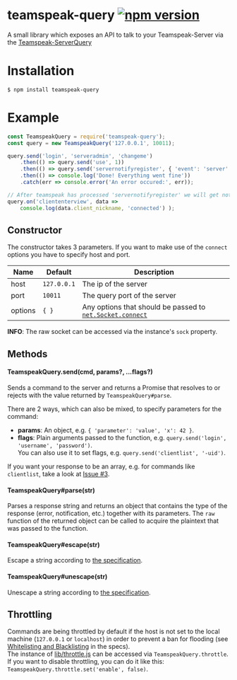 # teamspeak-query [![npm version](https://badge.fury.io/js/teamspeak-query.svg)](https://badge.fury.io/js/teamspeak-query)
A small library which exposes an API to talk to your Teamspeak-Server via the [Teamspeak-ServerQuery](http://media.teamspeak.com/ts3_literature/TeamSpeak%203%20Server%20Query%20Manual.pdf)

# Installation
```shell
$ npm install teamspeak-query
```

# Example
```javascript
const TeamspeakQuery = require('teamspeak-query');
const query = new TeamspeakQuery('127.0.0.1', 10011);

query.send('login', 'serveradmin', 'changeme')
	.then(() => query.send('use', 1))
	.then(() => query.send('servernotifyregister', { 'event': 'server' }))
	.then(() => console.log('Done! Everything went fine'))
	.catch(err => console.error('An error occured:', err));

// After teamspeak has processed 'servernotifyregister' we will get notified about any connections
query.on('cliententerview', data =>
	console.log(data.client_nickname, 'connected') );
```

## Constructor
The constructor takes 3 parameters. If you want to make use of the `connect` options you have to specify host and port.

| Name    | Default     | Description                                     |
| ------- | ----------- | ----------------------------------------------- |
| host    | `127.0.0.1` | The ip of the server                            |
| port    | `10011`     | The query port of the server                    |
| options | `{ }`       | Any options that should be passed to [`net.Socket.connect`](https://nodejs.org/api/net.html#net_socket_connect_options_connectlistener) |

**INFO**: The raw socket can be accessed via the instance's `sock` property.


## Methods
#### TeamspeakQuery.send(cmd, params?, ...flags?)
Sends a command to the server and returns a Promise that resolves to or rejects with the value returned by `TeamspeakQuery#parse`.  

There are 2 ways, which can also be mixed, to specify parameters for the command:
* **params**: An object, e.g. `{ 'parameter': 'value', 'x': 42 }`.
* **flags**: Plain arguments passed to the function, e.g. `query.send('login', 'username', 'password')`.  
You can also use it to set flags, e.g. `query.send('clientlist', '-uid')`.

If you want your response to be an array, e.g. for commands like `clientlist`, take a look at [Issue #3](https://github.com/schroffl/teamspeak-query/issues/3#issuecomment-359252099).

#### TeamspeakQuery#parse(str)
Parses a response string and returns an object that contains the type of the response (error, notification, etc.) together with its parameters.
The `raw` function of the returned object can be called to acquire the plaintext that was passed to the function.

#### TeamspeakQuery#escape(str)
Escape a string according to [the specification](http://media.teamspeak.com/ts3_literature/TeamSpeak%203%20Server%20Query%20Manual.pdf#page=5).

#### TeamspeakQuery#unescape(str)
Unescape a string according to [the specification](http://media.teamspeak.com/ts3_literature/TeamSpeak%203%20Server%20Query%20Manual.pdf#page=5).

## Throttling
Commands are being throttled by default if the host is not set to the local machine (`127.0.0.1` or `localhost`) in order to prevent a ban for flooding (see [Whitelisting and Blacklisting](http://media.teamspeak.com/ts3_literature/TeamSpeak%203%20Server%20Query%20Manual.pdf?#page=6) in the specs).  
The instance of [lib/throttle.js](lib/throttle.js) can be accessed via `TeamspeakQuery.throttle`.  
If you want to disable throttling, you can do it like this: `TeamspeakQuery.throttle.set('enable', false)`.